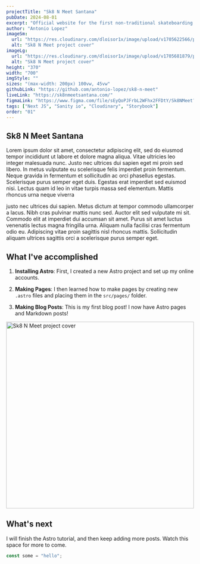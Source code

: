 ```yaml
---
projectTitle: "Sk8 N Meet Santana"
pubDate: 2024-08-01
excerpt: "Official website for the first non-traditional skateboarding group in Santa Ana who hosts monthly meet ups for all skill levels. Their aim is to provide thriving safe spaces for skaters who identify as female, queer, trans and/or nonbinary."
author: "Antonio Lopez"
imageSm:
  url: "https://res.cloudinary.com/dloisor1x/image/upload/v1705622566/portfolio/sk8-n-meet-santana/sk8nmeet-santana-cover700w_gfpq8f.webp"
  alt: "Sk8 N Meet project cover"
imageLg:
  url: "https://res.cloudinary.com/dloisor1x/image/upload/v1705681879/portfolio/sk8-n-meet-santana/sk8nmeet-santana-cover1000w_jwjbxl.webp"
  alt: "Sk8 N Meet project cover"
height: "370"
width: "700"
imgStyle: ""
sizes: "(max-width: 200px) 100vw, 45vw"
githubLink: "https://github.com/antonio-lopez/sk8-n-meet"
liveLink: "https://sk8nmeetsantana.com/"
figmaLink: "https://www.figma.com/file/sEyQoPJFrbL2WFhx2FFDtY/Sk8NMeet?node-id=0%3A1&t=Xbab4PpbzSwldwkS-1"
tags: ["Next JS", "Sanity io", "Cloudinary", "Storybook"]
order: "01"
---
```


## Sk8 N Meet Santana

Lorem ipsum dolor sit amet, consectetur adipiscing elit, sed do eiusmod tempor incididunt ut labore et dolore magna aliqua. Vitae ultricies leo integer malesuada nunc. Justo nec ultrices dui sapien eget mi proin sed libero. In metus vulputate eu scelerisque felis imperdiet proin fermentum. Neque gravida in fermentum et sollicitudin ac orci phasellus egestas. Scelerisque purus semper eget duis. Egestas erat imperdiet sed euismod nisi. Lectus quam id leo in vitae turpis massa sed elementum. Mattis rhoncus urna neque viverra

justo nec ultrices dui sapien. Metus dictum at tempor commodo ullamcorper a lacus. Nibh cras pulvinar mattis nunc sed. Auctor elit sed vulputate mi sit. Commodo elit at imperdiet dui accumsan sit amet. Purus sit amet luctus venenatis lectus magna fringilla urna. Aliquam nulla facilisi cras fermentum odio eu. Adipiscing vitae proin sagittis nisl rhoncus mattis. Sollicitudin aliquam ultrices sagittis orci a scelerisque purus semper eget.

## What I've accomplished

1. **Installing Astro**: First, I created a new Astro project and set up my online accounts.

2. **Making Pages**: I then learned how to make pages by creating new `.astro` files and placing them in the `src/pages/` folder.

3. **Making Blog Posts**: This is my first blog post! I now have Astro pages and Markdown posts!

<img src="https://res.cloudinary.com/dloisor1x/image/upload/v1705681879/portfolio/sk8-n-meet-santana/sk8nmeet-santana-cover1000w_jwjbxl.webp" alt="Sk8 N Meet project cover" width="100%" height="500" loading="lazy">

## What's next

I will finish the Astro tutorial, and then keep adding more posts. Watch this space for more to come.

```js
const some = "hello";
```
